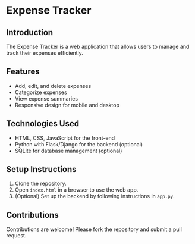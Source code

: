 # Expense Tracker

## Introduction
The Expense Tracker is a web application that allows users to manage and track their expenses efficiently.

## Features
- Add, edit, and delete expenses
- Categorize expenses
- View expense summaries
- Responsive design for mobile and desktop

## Technologies Used
- HTML, CSS, JavaScript for the front-end
- Python with Flask/Django for the backend (optional)
- SQLite for database management (optional)

## Setup Instructions
1. Clone the repository.
2. Open `index.html` in a browser to use the web app.
3. (Optional) Set up the backend by following instructions in `app.py`.

## Contributions
Contributions are welcome! Please fork the repository and submit a pull request.

